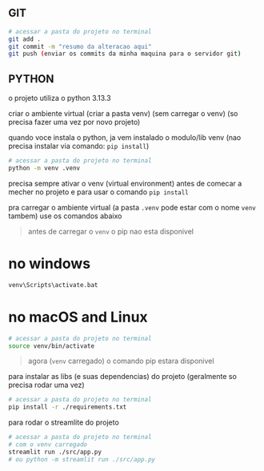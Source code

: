 ## GIT

```bash
# acessar a pasta do projeto no terminal
git add .
git commit -m "resumo da alteracao aqui"
git push (enviar os commits da minha maquina para o servidor git)
```

## PYTHON

o projeto utiliza o python 3.13.3

criar o ambiente virtual (criar a pasta venv) (sem carregar o venv) (so precisa fazer uma vez por novo projeto)

quando voce instala o python, ja vem instalado o modulo/lib venv (nao precisa instalar via comando: `pip install`)

```bash
# acessar a pasta do projeto no terminal
python -m venv .venv
```

precisa sempre ativar o venv (virtual environment) antes de comecar a mecher no projeto e para usar o comando `pip install`

pra carregar o ambiente virtual (a pasta `.venv` pode estar com o nome `venv` tambem) use os comandos abaixo  
> antes de carregar o `venv` o pip nao esta disponivel

# no windows
```cmd
venv\Scripts\activate.bat
```

# no macOS and Linux
```bash
# acessar a pasta do projeto no terminal
source venv/bin/activate
```

> agora (`venv` carregado) o comando pip estara disponivel

para instalar as libs (e suas dependencias) do projeto (geralmente so precisa rodar uma vez)

```bash
# acessar a pasta do projeto no terminal
pip install -r ./requirements.txt
```

para rodar o streamlite do projeto

```bash
# acessar a pasta do projeto no terminal
# com o venv carregado
streamlit run ./src/app.py
# ou python -m streamlit run ./src/app.py
```